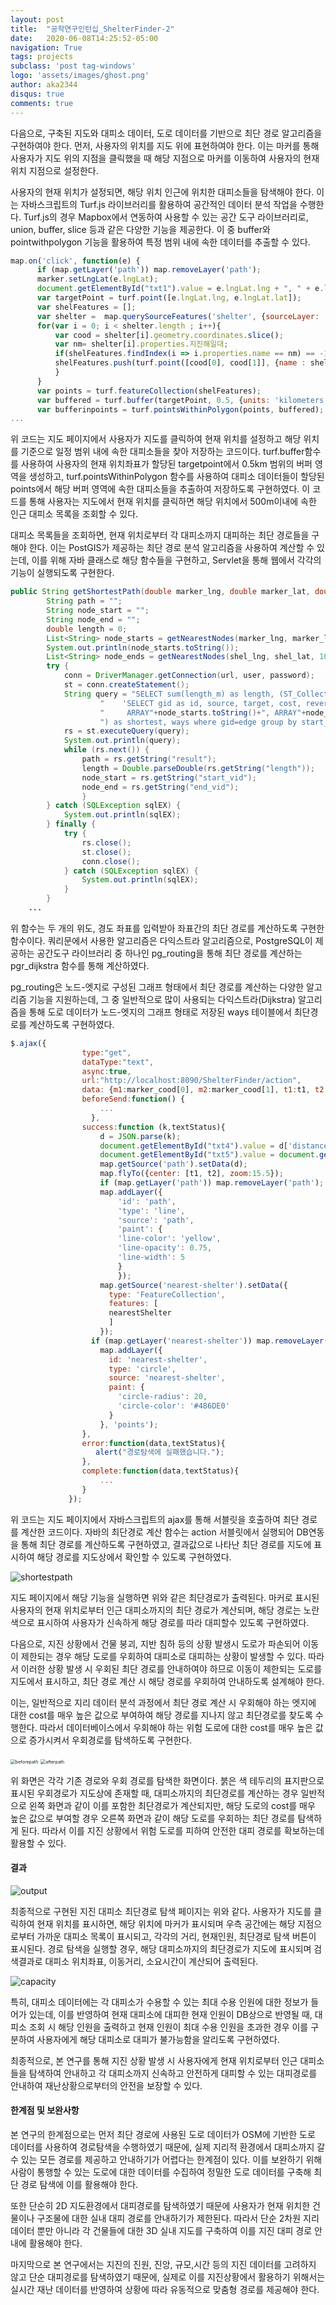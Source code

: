 ```yaml
---
layout: post
title:  "공학연구인턴십_ShelterFinder-2"
date:   2020-06-08T14:25:52-05:00
navigation: True
tags: projects
subclass: 'post tag-windows'
logo: 'assets/images/ghost.png'
author: aka2344
disqus: true
comments: true
---
```



다음으로, 구축된 지도와 대피소 데이터, 도로 데이터를 기반으로 최단 경로 알고리즘을 구현하여야 한다. 먼저, 사용자의 위치를 지도 위에 표현하여야 한다. 이는 마커를 통해 사용자가 지도 위의 지점을 클릭했을 때 해당 지점으로 마커를 이동하여 사용자의 현재 위치 지점으로 설정한다.

사용자의 현재 위치가 설정되면, 해당 위치 인근에 위치한 대피소들을 탐색해야 한다. 이는 자바스크립트의 Turf.js 라이브러리를 활용하여 공간적인 데이터 분석 작업을 수행한다. Turf.js의 경우 Mapbox에서 연동하여 사용할 수 있는 공간 도구 라이브러리로, union, buffer, slice 등과 같은 다양한 기능을 제공한다. 이 중 buffer와 pointwithpolygon 기능을 활용하여 특정 범위 내에 속한 데이터를 추출할 수 있다.

```javascript
map.on('click', function(e) {
	  if (map.getLayer('path')) map.removeLayer('path');
      marker.setLngLat(e.lngLat);
      document.getElementById("txt1").value = e.lngLat.lng + ", " + e.lngLat.lat;
      var targetPoint = turf.point([e.lngLat.lng, e.lngLat.lat]);
      var shelFeatures = [];
      var shelter =  map.querySourceFeatures('shelter', {sourceLayer: 'points'});
      for(var i = 0; i < shelter.length ; i++){
          var cood = shelter[i].geometry.coordinates.slice();
          var nm= shelter[i].properties.지진해일대;
          if(shelFeatures.findIndex(i => i.properties.name == nm) == -1){
          shelFeatures.push(turf.point([cood[0], cood[1]], {name : shelter[i].properties.지진해일대, No : shelter[i].properties.No, maxCap : shelter[i].properties.최대수용인}));
          }
      }
      var points = turf.featureCollection(shelFeatures);
      var buffered = turf.buffer(targetPoint, 0.5, {units: 'kilometers'});
      var bufferinpoints = turf.pointsWithinPolygon(points, buffered);
...
```

위 코드는 지도 페이지에서 사용자가 지도를 클릭하여 현재 위치를 설정하고 해당 위치를 기준으로 일정 범위 내에 속한 대피소들을 찾아 저장하는 코드이다. turf.buffer함수를 사용하여 사용자의 현재 위치좌표가 할당된 targetpoint에서 0.5km 범위의 버퍼 영역을 생성하고, turf.pointsWithinPolygon 함수를 사용하여 대피소 데이터들이 할당된 points에서 해당 버퍼 영역에 속한 대피소들을 추출하여 저장하도록 구현하였다. 이 코드를 통해 사용자는 지도에서 현재 위치를 클릭하면 해당 위치에서 500m이내에 속한 인근 대피소 목록을 조회할 수 있다.



대피소 목록들을 조회하면, 현재 위치로부터 각 대피소까지 대피하는 최단 경로들을 구해야 한다. 이는 PostGIS가 제공하는 최단 경로 분석 알고리즘을 사용하여 계산할 수 있는데, 이를 위해 자바 클래스로 해당 함수들을 구현하고, Servlet을 통해 웹에서 각각의 기능이 실행되도록 구현한다. 

```java
public String getShortestPath(double marker_lng, double marker_lat, double shel_lng, double shel_lat){
    	String path = "";
    	String node_start = "";
    	String node_end = "";
    	double length = 0;
    	List<String> node_starts = getNearestNodes(marker_lng, marker_lat, 100);
    	System.out.println(node_starts.toString());
    	List<String> node_ends = getNearestNodes(shel_lng, shel_lat, 100);
    	try {
            conn = DriverManager.getConnection(url, user, password);
            st = conn.createStatement();
            String query = "SELECT sum(length_m) as length, (ST_Collect(the_Geom)) as result, start_vid, end_vid FROM pgr_dijkstra(\r\n" + 
            		"    'SELECT gid as id, source, target, cost, reverse_cost FROM ways',\r\n" + 
            		"     ARRAY"+node_starts.toString()+", ARRAY"+node_ends.toString()+"\r\n" + 
            		") as shortest, ways where gid=edge group by start_vid, end_vid order by sum(ways.cost) limit 1;";
            rs = st.executeQuery(query);
            System.out.println(query);
            while (rs.next()) {
            	path = rs.getString("result");
            	length = Double.parseDouble(rs.getString("length"));
            	node_start = rs.getString("start_vid");
            	node_end = rs.getString("end_vid");
            	}              
        } catch (SQLException sqlEX) {
            System.out.println(sqlEX);
        } finally {
            try {
                rs.close();
                st.close();
                conn.close();
            } catch (SQLException sqlEX) {
                System.out.println(sqlEX);
            }
        }
    ...
```

위 함수는 두 개의 위도, 경도 좌표를 입력받아 좌표간의 최단 경로를 계산하도록 구현한 함수이다. 쿼리문에서 사용한 알고리즘은 다익스트라 알고리즘으로, PostgreSQL이 제공하는 공간도구 라이브러리 중 하나인 pg_routing을 통해 최단 경로를 계산하는 pgr_dijkstra 함수를 통해 계산하였다. 

pg_routing은 노드-엣지로 구성된 그래프 형태에서 최단 경로를 계산하는 다양한 알고리즘 기능을 지원하는데, 그 중 일반적으로 많이 사용되는 다익스트라(Dijkstra) 알고리즘을 통해 도로 데이터가 노드-엣지의 그래프 형태로 저장된 ways 테이블에서 최단경로를 계산하도록 구현하였다. 

```javascript
$.ajax({
  		        type:"get",
  		        dataType:"text",
  		        async:true,  
  		        url:"http://localhost:8090/ShelterFinder/action",
  		        data: {m1:marker_cood[0], m2:marker_cood[1], t1:t1, t2:t2},
  		        beforeSend:function() {
    		        ...
      		      },
  		        success:function (k,textStatus){     	
  		        	d = JSON.parse(k);
  		        	document.getElementById("txt4").value = d['distance'];
  		        	document.getElementById("txt5").value = document.getElementById("txt4").value/83;
  		        	map.getSource('path').setData(d);
  		        	map.flyTo({center: [t1, t2], zoom:15.5});
  		        	if (map.getLayer('path')) map.removeLayer('path');
  		  		    map.addLayer({
  		  		    	'id': 'path',
  		  		    	'type': 'line',
  		  		    	'source': 'path',
  		  		    	'paint': {
  		  		    	'line-color': 'yellow',
  		  		    	'line-opacity': 0.75,
  		  		    	'line-width': 5
  		  		    	}
  		  		    	});
  		  		    map.getSource('nearest-shelter').setData({
  		  		      type: 'FeatureCollection',
  		  		      features: [
  		  		      nearestShelter
  		  		      ]
  		  		    });
  		  		  if (map.getLayer('nearest-shelter')) map.removeLayer('nearest-shelter');
  		  		    map.addLayer({
  		  		      id: 'nearest-shelter',
  		  		      type: 'circle',
  		  		      source: 'nearest-shelter',
  		  		      paint: {
  		  		        'circle-radius': 20,
  		  		        'circle-color': '#486DE0'
  		  		      }
  		  		    }, 'points');
  		        },
  		        error:function(data,textStatus){
  		           alert("경로탐색에 실패했습니다.");
  		        },
  		        complete:function(data,textStatus){
                    ...
  		        }
  		     });
```

위 코드는 지도 페이지에서 자바스크립트의 ajax를 통해 서블릿을 호출하여 최단 경로를 계산한 코드이다. 자바의 최단경로 계산 함수는 action 서블릿에서 실행되어 DB연동을 통해 최단 경로를 계산하도록 구현하였고, 결과값으로 나타난 최단 경로를 지도에 표시하여 해당 경로를 지도상에서 확인할 수 있도록 구현하였다.

![shortestpath](../assets/shortestpath.PNG)

지도 페이지에서 해당 기능을 실행하면 위와 같은 최단경로가 출력된다. 마커로 표시된 사용자의 현재 위치로부터 인근 대피소까지의 최단 경로가 계산되며, 해당 경로는 노란색으로 표시하여 사용자가 신속하게 해당 경로를 따라 대피할수 있도록 구현하였다.



다음으로, 지진 상황에서 건물 붕괴, 지반 침하 등의 상황 발생시 도로가 파손되어 이동이 제한되는 경우 해당 도로를 우회하여 대피소로 대피하는 상황이 발생할 수 있다. 따라서 이러한 상황 발생 시 우회된 최단 경로를 안내하여야 하므로 이동이 제한되는 도로를 지도에서 표시하고, 최단 경로 계산 시 해당 경로를 우회하여 안내하도록 설계해야 한다. 

이는, 일반적으로 지리 데이터 분석 과정에서 최단 경로 계산 시 우회해야 하는 엣지에 대한 cost를 매우 높은 값으로 부여하여 해당 경로를 지나지 않고 최단경로를 찾도록 수행한다. 따라서 데이터베이스에서 우회해야 하는 위험 도로에 대한 cost를 매우 높은 값으로 증가시켜서 우회경로를 탐색하도록 구현한다.

<img src="../assets/beforepath.png" alt="beforepath" style="zoom:50%;" />          <img src="../assets/afterpath.png" alt="afterpath" style="zoom:50%;" />

위 화면은 각각 기존 경로와 우회 경로를 탐색한 화면이다. 붉은 색 테두리의 표지판으로 표시된 우회경로가 지도상에 존재할 때, 대피소까지의 최단경로를 계산하는 경우 일반적으로 왼쪽 화면과 같이 이를 포함한 최단경로가 계산되지만, 해당 도로의 cost를 매우 높은 값으로 부여할 경우 오른쪽 화면과 같이 해당 도로를 우회하는 최단 경로를 탐색하게 된다. 따라서 이를 지진 상황에서 위험 도로를 피하여 안전한 대피 경로를 확보하는데 활용할 수 있다.



#### 결과

![output](/assets/..output.png)

최종적으로 구현된 지진 대피소 최단경로 탐색 페이지는 위와 같다. 사용자가 지도를 클릭하여 현재 위치를 표시하면, 해당 위치에 마커가 표시되며 우측 공간에는 해당 지점으로부터 가까운 대피소 목록이 표시되고, 각각의 거리, 현재인원, 최단경로 탐색 버튼이 표시된다. 경로 탐색을 실행할 경우, 해당 대피소까지의 최단경로가 지도에 표시되며 검색결과로 대피소 위치좌표, 이동거리, 소요시간이 계산되어 출력된다.

![capacity](/assets/..capacity.png)

특히, 대피소 데이터에는 각 대피소가 수용할 수 있는 최대 수용 인원에 대한 정보가 들어가 있는데, 이를 반영하여 현재 대피소에 대피한 현재 인원이 DB상으로 반영될 때, 대피소 조회 시 해당 인원을 출력하고 현재 인원이 최대 수용 인원을 초과한 경우 이를 구분하여 사용자에게 해당 대피소로 대피가 불가능함을 알리도록 구현하였다.



최종적으로, 본 연구를 통해 지진 상황 발생 시 사용자에게 현재 위치로부터 인근 대피소들을 탐색하여 안내하고 각 대피소까지 신속하고 안전하게 대피할 수 있는 대피경로를 안내하여 재난상황으로부터의 안전을 보장할 수 있다.

 

#### 한계점 및 보완사항

본 연구의 한계점으로는 먼저 최단 경로에 사용된 도로 데이터가 OSM에 기반한 도로 데이터를 사용하여 경로탐색을 수행하였기 때문에, 실제 지리적 환경에서 대피소까지 갈 수 있는 모든 경로를 제공하고 안내하기가 어렵다는 한계점이 있다. 이를 보완하기 위해 사람이 통행할 수 있는 도로에 대한 데이터를  수집하여 정밀한 도로 데이터를 구축해 최단 경로 탐색에 이를 활용해야 한다.

또한 단순히 2D 지도환경에서 대피경로를 탐색하였기 때문에 사용자가 현재 위치한 건물이나 구조물에 대한 실내 대피 경로를 안내하기가 제한된다. 따라서 단순 2차원 지리 데이터 뿐만 아니라 각 건물들에 대한 3D 실내 지도를 구축하여 이를 지진 대피 경로 안내에 활용해야 한다.

마지막으로 본 연구에서는 지진의 진원, 진앙, 규모,시간 등의 지진 데이터를 고려하지 않고 단순 대피경로를 탐색하였기 때문에, 실제로 이를 지진상황에서 활용하기 위해서는 실시간 재난 데이터를 반영하여 상황에 따라 유동적으로 맞춤형 경로를 제공해야 한다.